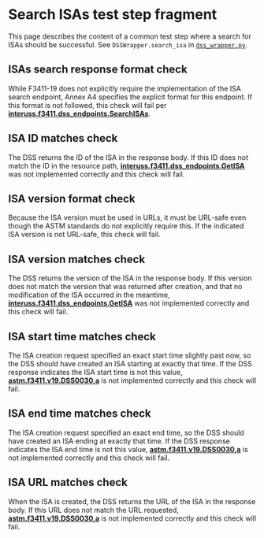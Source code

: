 # Search ISAs test step fragment

This page describes the content of a common test step where a search for ISAs should be successful.
See `DSSWrapper.search_isa` in [`dss_wrapper.py`](../../../dss_wrapper.py).

## ISAs search response format check

While F3411-19 does not explicitly require the implementation of the ISA search endpoint, Annex A4 specifies the explicit format for this endpoint.  If this format is not followed, this check will fail per **[interuss.f3411.dss_endpoints.SearchISAs](../../../../../../requirements/interuss/f3411/dss_endpoints.md)**.

## ISA ID matches check

The DSS returns the ID of the ISA in the response body. If this ID does not match the ID in the resource path, **[interuss.f3411.dss_endpoints.GetISA](../../../../../../requirements/interuss/f3411/dss_endpoints.md)** was not implemented correctly and this check will fail.

## ISA version format check

Because the ISA version must be used in URLs, it must be URL-safe even though the ASTM standards do not explicitly require this. If the indicated ISA version is not URL-safe, this check will fail.

## ISA version matches check

The DSS returns the version of the ISA in the response body. If this version does not match the version that was returned after creation, and that no modification of the ISA occurred in the meantime, **[interuss.f3411.dss_endpoints.GetISA](../../../../../../requirements/interuss/f3411/dss_endpoints.md)** was not implemented correctly and this check will fail.

## ISA start time matches check

The ISA creation request specified an exact start time slightly past now, so the DSS should have created an ISA starting at exactly that time. If the DSS response indicates the ISA start time is not this value, **[astm.f3411.v19.DSS0030,a](../../../../../../requirements/astm/f3411/v19.md)** is not implemented correctly and this check will fail.

## ISA end time matches check

The ISA creation request specified an exact end time, so the DSS should have created an ISA ending at exactly that time. If the DSS response indicates the ISA end time is not this value, **[astm.f3411.v19.DSS0030,a](../../../../../../requirements/astm/f3411/v19.md)** is not implemented correctly and this check will fail.

## ISA URL matches check

When the ISA is created, the DSS returns the URL of the ISA in the response body. If this URL does not match the URL requested, **[astm.f3411.v19.DSS0030,a](../../../../../../requirements/astm/f3411/v19.md)** is not implemented correctly and this check will fail.
